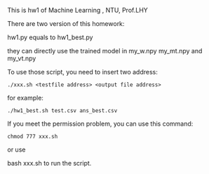 This is hw1 of Machine Learning , NTU, Prof.LHY

There are two version of this homework:

hw1.py equals to hw1_best.py

they can directly use the trained model in my_w.npy my_mt.npy and my_vt.npy 

To use those script, you need to insert two address:
```
./xxx.sh <testfile address> <output file address>
```
for example:
```
./hw1_best.sh test.csv ans_best.csv
 ```
If you meet the permission problem, you can use this command:
```
chmod 777 xxx.sh
```
or use

bash xxx.sh
to run the script.
